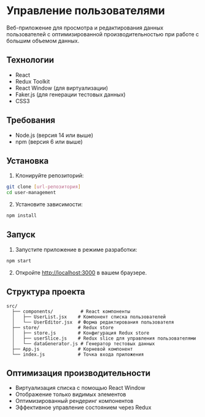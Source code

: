 # Управление пользователями

Веб-приложение для просмотра и редактирования данных пользователей с оптимизированной производительностью при работе с большим объемом данных.

## Технологии

- React
- Redux Toolkit
- React Window (для виртуализации)
- Faker.js (для генерации тестовых данных)
- CSS3

## Требования

- Node.js (версия 14 или выше)
- npm (версия 6 или выше)

## Установка

1. Клонируйте репозиторий:

```bash
git clone [url-репозитория]
cd user-management
```

2. Установите зависимости:

```bash
npm install
```

## Запуск

1. Запустите приложение в режиме разработки:

```bash
npm start
```

2. Откройте [http://localhost:3000](http://localhost:3000) в вашем браузере.

## Структура проекта

```
src/
  ├── components/          # React компоненты
  │   ├── UserList.jsx    # Компонент списка пользователей
  │   └── UserEditor.jsx  # Форма редактирования пользователя
  ├── store/              # Redux store
  │   ├── store.js        # Конфигурация Redux store
  │   ├── userSlice.js    # Redux slice для управления пользователями
  │   └── dataGenerator.js # Генератор тестовых данных
  ├── App.js              # Корневой компонент
  └── index.js            # Точка входа приложения
```

## Оптимизация производительности

- Виртуализация списка с помощью React Window
- Отображение только видимых элементов
- Оптимизированный рендеринг компонентов
- Эффективное управление состоянием через Redux

